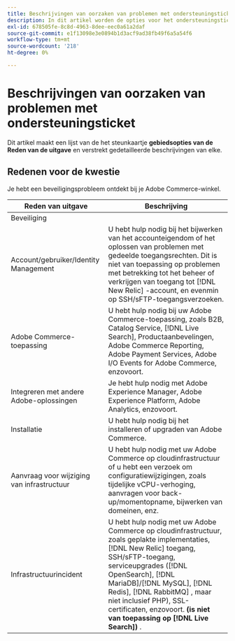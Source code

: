 ```yaml
---
title: Beschrijvingen van oorzaken van problemen met ondersteuningsticket
description: In dit artikel worden de opties voor het ondersteuningsticket **Reden van uitgave** vermeld en worden gedetailleerde beschrijvingen van elke optie gegeven.
exl-id: 678505fe-8c8d-4963-8dee-eec0a61a2daf
source-git-commit: e1f13098e3e0894b1d3acf9ad38fb49f6a5a54f6
workflow-type: tm+mt
source-wordcount: '218'
ht-degree: 0%

---
```


# Beschrijvingen van oorzaken van problemen met ondersteuningsticket

Dit artikel maakt een lijst van de het steunkaartje **gebiedsopties van de Reden van de uitgave** en verstrekt gedetailleerde beschrijvingen van elke.

## Redenen voor de kwestie

<table class="tg">
<thead>
  <tr>
    <th><span style="font-weight:bold;font-style:normal">Reden van uitgave</span></th>
    <th><span style="font-weight:700;font-style:normal">Beschrijving</span></th>
  </tr>
</thead>
<tbody>
  <tr>
    <td>Beveiliging</td>
    Je hebt een beveiligingsprobleem ontdekt bij je Adobe Commerce-winkel.</td>
  </tr>
  <tr>
    <td>Account/gebruiker/Identity Management</td>
    <td>U hebt hulp nodig bij het bijwerken van het accounteigendom of het oplossen van problemen met gedeelde toegangsrechten. Dit is niet van toepassing op problemen met betrekking tot het beheer of verkrijgen van toegang tot [!DNL New Relic] -account, en evenmin op SSH/sFTP-toegangsverzoeken.</td>
  </tr>
  <tr>
    <td>Adobe Commerce-toepassing</td>
    <td>U hebt hulp nodig bij uw Adobe Commerce-toepassing, zoals B2B, Catalog Service, [!DNL Live Search], Productaanbevelingen, Adobe Commerce Reporting, Adobe Payment Services, Adobe I/O Events for Adobe Commerce, enzovoort.</td>
  </tr>
  <tr>
    <td>Integreren met andere Adobe-oplossingen</td>
    <td>Je hebt hulp nodig met Adobe Experience Manager, Adobe Experience Platform, Adobe Analytics, enzovoort.</td>
  </tr>
  <tr>
    <td>Installatie</td>
    <td>U hebt hulp nodig bij het installeren of upgraden van Adobe Commerce.</td>
  </tr>
  <tr>
    <td>Aanvraag voor wijziging van infrastructuur</td>
    <td>U hebt hulp nodig met uw Adobe Commerce op cloudinfrastructuur of u hebt een verzoek om configuratiewijzigingen, zoals tijdelijke vCPU-verhoging, aanvragen voor back-up/momentopname, bijwerken van domeinen, enz.</td>
  </tr>
  <tr>
    <td>Infrastructuurincident</td>
    <td>U hebt hulp nodig met uw Adobe Commerce op cloudinfrastructuur, zoals geplakte implementaties, [!DNL New Relic] toegang, SSH/sFTP-toegang, serviceupgrades ([!DNL OpenSearch], [!DNL MariaDB]/[!DNL MySQL], [!DNL Redis], [!DNL RabbitMQ] , maar niet inclusief PHP), SSL-certificaten, enzovoort.<strong> (is niet van toepassing op [!DNL Live Search]) </strong>.</td>
  </tr>  
</tbody>
</table>
